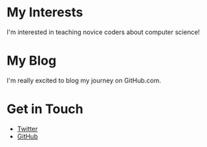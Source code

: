 # My Interests
I'm interested in teaching novice coders about computer science!
# My Blog
I'm really excited to blog my journey on GitHub.com.
# Get in Touch

<ul>
<li><a href="https://twitter.com/{{ site.twitter_username
}}">Twitter</a></li>
<li><a href="https://github.com/{{ site.github_username
}}">GitHub</a></li>
</ul>
